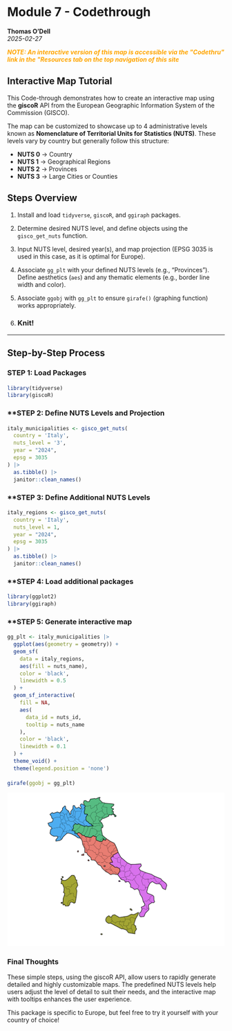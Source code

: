 # Module 7 - Codethrough  
**Thomas O’Dell**  
*2025-02-27*

<span style="color:orange"> ***NOTE: An interactive version of this map is accessible via the "Codethru" link in the "Resources tab on the top navigation of this site*** </span>


## Interactive Map Tutorial  
This Code-through demonstrates how to create an interactive map using the **giscoR** API from the European Geographic Information System of the Commission (GISCO).  

The map can be customized to showcase up to 4 administrative levels known as **Nomenclature of Territorial Units for Statistics (NUTS)**. These levels vary by country but generally follow this structure:

- **NUTS 0** → Country  
- **NUTS 1** → Geographical Regions  
- **NUTS 2** → Provinces  
- **NUTS 3** → Large Cities or Counties  

## Steps Overview  
1. Install and load `tidyverse`, `giscoR`, and `ggiraph` packages.
    
2. Determine desired NUTS level, and define objects using the `gisco_get_nuts` function.
   
3. Input NUTS level, desired year(s), and map projection (EPSG 3035 is used in this case, as it is optimal for Europe).
   
4. Associate `gg_plt` with your defined NUTS levels (e.g., “Provinces”). Define aesthetics (`aes`) and any thematic elements (e.g., border line width and color).
   
5. Associate `ggobj` with `gg_plt` to ensure `girafe()` (graphing function) works appropriately.
 
6. ### **Knit!**  

---

## **Step-by-Step Process**  

### **STEP 1: Load Packages**
```r
library(tidyverse)
library(giscoR)
```

### **STEP 2: Define NUTS Levels and Projection

```r
italy_municipalities <- gisco_get_nuts(
  country = 'Italy',
  nuts_level = '3',
  year = "2024",
  epsg = 3035
) |>
  as.tibble() |>
  janitor::clean_names()
```

### **STEP 3: Define Additional NUTS Levels

```r
italy_regions <- gisco_get_nuts(
  country = 'Italy',
  nuts_level = 1,
  year = "2024",
  epsg = 3035
) |>
  as.tibble() |>
  janitor::clean_names()
```

### **STEP 4: Load additional packages
```r
library(ggplot2)
library(ggiraph)
```

### **STEP 5: Generate interactive map

```r
gg_plt <- italy_municipalities |>
  ggplot(aes(geometry = geometry)) +
  geom_sf(
    data = italy_regions,
    aes(fill = nuts_name),
    color = 'black',
    linewidth = 0.5
  ) +
  geom_sf_interactive(
    fill = NA,
    aes(
      data_id = nuts_id,
      tooltip = nuts_name
    ),
    color = 'black',
    linewidth = 0.1
  ) + 
  theme_void() +
  theme(legend.position = 'none')

girafe(ggobj = gg_plt)
```

<img src="assets/img/Screenshot%202025-02-27%20at%2022.15.11.png" alt="Map">


### **Final Thoughts**

These simple steps, using the giscoR API, allow users to rapidly generate detailed and highly customizable maps. The predefined NUTS levels help users adjust the level of detail to suit their needs, and the interactive map with tooltips enhances the user experience.

This package is specific to Europe, but feel free to try it yourself with your country of choice! 

